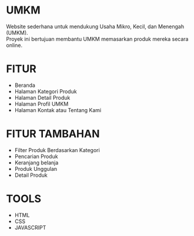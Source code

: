 # UMKM
Website sederhana untuk mendukung Usaha Mikro, Kecil, dan Menengah (UMKM).  
Proyek ini bertujuan membantu UMKM memasarkan produk mereka secara online.
# FITUR 
- Beranda 
- Halaman Kategori Produk
- Halaman Detail Produk
- Halaman Profil UMKM
- Halaman Kontak atau Tentang Kami
# FITUR TAMBAHAN
- Filter Produk Berdasarkan Kategori
- Pencarian Produk
- Keranjang belanja
- Produk Unggulan
- Detail Produk
# TOOLS
- HTML
- CSS
- JAVASCRIPT
